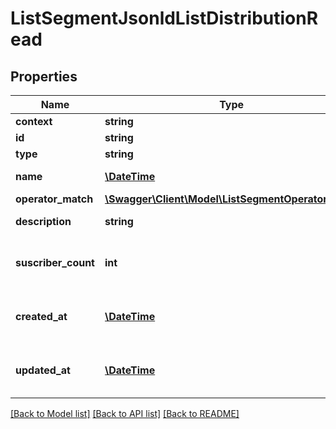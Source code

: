 # ListSegmentJsonldListDistributionRead

## Properties
Name | Type | Description | Notes
------------ | ------------- | ------------- | -------------
**context** | **string** |  | [optional] 
**id** | **string** |  | [optional] 
**type** | **string** |  | [optional] 
**name** | [**\DateTime**](\DateTime.md) | Segment name | 
**operator_match** | [**\Swagger\Client\Model\ListSegmentOperatorMatch**](ListSegmentOperatorMatch.md) |  | 
**description** | **string** | Segment description | [optional] 
**suscriber_count** | **int** | Total suscribers on updated date | [optional] 
**created_at** | [**\DateTime**](\DateTime.md) | Date &amp; Time resource created | [optional] 
**updated_at** | [**\DateTime**](\DateTime.md) | Date &amp; Time resource updated | [optional] 

[[Back to Model list]](../../README.md#documentation-for-models) [[Back to API list]](../../README.md#documentation-for-api-endpoints) [[Back to README]](../../README.md)

